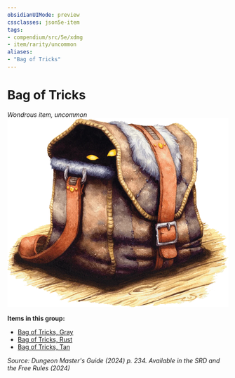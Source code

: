 ```yaml
---
obsidianUIMode: preview
cssclasses: json5e-item
tags:
- compendium/src/5e/xdmg
- item/rarity/uncommon
aliases: 
- "Bag of Tricks"
---
```

# Bag of Tricks
*Wondrous item, uncommon*  
![](/3-Mechanics/CLI/items/img/bag-of-tricks.webp#right)


**Items in this group:**

- [Bag of Tricks, Gray](/3-Mechanics/CLI/items/bag-of-tricks-gray-xdmg.md)
- [Bag of Tricks, Rust](/3-Mechanics/CLI/items/bag-of-tricks-rust-xdmg.md)
- [Bag of Tricks, Tan](/3-Mechanics/CLI/items/bag-of-tricks-tan-xdmg.md)

*Source: Dungeon Master's Guide (2024) p. 234. Available in the <span title='Systems Reference Document (5.2)'>SRD</span> and the Free Rules (2024)*